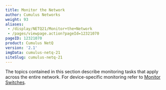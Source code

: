 ```yaml
---
title: Monitor the Network
author: Cumulus Networks
weight: 93
aliases:
 - /display/NETQ21/Monitor+the+Network
 - /pages/viewpage.action?pageId=12321070
pageID: 12321070
product: Cumulus NetQ
version: '2.1'
imgData: cumulus-netq-21
siteSlug: cumulus-netq-21
---
```

The topics contained in this section describe monitoring tasks that
apply across the entire network. For device-specific monitoring refer to
[Monitor
Switches](/version/cumulus-netq-21/Cumulus-NetQ-UI-User-Guide/Monitor-Switches).

<article id="html-search-results" class="ht-content" style="display: none;">

</article>

<footer id="ht-footer">

</footer>
